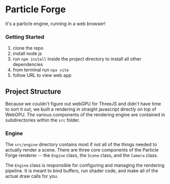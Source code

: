 # Particle Forge
it's a particle engine, running in a web browser!

### Getting Started
1. clone the repo
2. install node js 
3. run `npm install` inside the project directory to install all other dependencies
4. from terminal run `npx vite`
5. follow URL to view web app

## Project Structure
Because we couldn't figure out webGPU for ThreeJS and didn't have time to sort it out, we built a rendering in straight javascript directly on top of WebGPU. The various components of the rendering engine are contained in subdirectories within the `src` folder.

### Engine
The `src/engine` directory contains most if not all of the things needed to actually render a scene. There are three core components of the Particle Forge renderer -- the `Engine` class, the `Scene` class, and the `Camera` class.

The `Engine` class is responsible for configuring and managing the rendering pipeline. It is meant to bind buffers, run shader code, and make all of the actual draw calls for you. 
